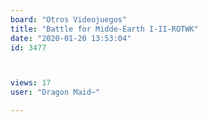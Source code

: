 ```yaml
---
board: "Otros Videojuegos"
title: "Battle for Midde-Earth I-II-ROTWK"
date: "2020-01-20 13:53:04"
id: 3477



views: 17
user: "Dragon Maid~"

---
```

